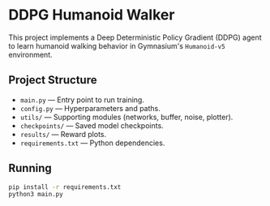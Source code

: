 # DDPG Humanoid Walker

This project implements a Deep Deterministic Policy Gradient (DDPG) agent to learn humanoid walking behavior in Gymnasium's `Humanoid-v5` environment.

## Project Structure

- `main.py` — Entry point to run training.
- `config.py` — Hyperparameters and paths.
- `utils/` — Supporting modules (networks, buffer, noise, plotter).
- `checkpoints/` — Saved model checkpoints.
- `results/` — Reward plots.
- `requirements.txt` — Python dependencies.

## Running

```bash
pip install -r requirements.txt
python3 main.py

